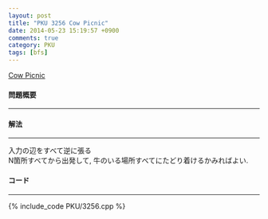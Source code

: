 ```yaml
---
layout: post
title: "PKU 3256 Cow Picnic"
date: 2014-05-23 15:19:57 +0900
comments: true
category: PKU
tags: [bfs]
---
```


[Cow Picnic](http://poj.org/problem?id=3256)

#### 問題概要

****

#### 解法

****

入力の辺をすべて逆に張る  
N箇所すべてから出発して, 牛のいる場所すべてにたどり着けるかみればよい.

#### コード

****

{% include_code PKU/3256.cpp %}
